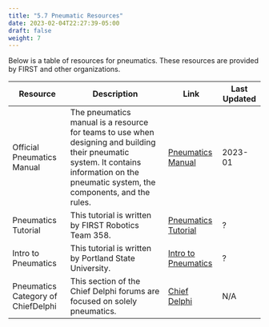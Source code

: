```yaml
---
title: "5.7 Pneumatic Resources"
date: 2023-02-04T22:27:39-05:00
draft: false
weight: 7
---
```


Below is a table of resources for pneumatics. These resources are provided by FIRST and other organizations.

| Resource | Description | Link | Last Updated |
| --- | --- | --- | --- |
| Official Pneumatics Manual | The pneumatics manual is a resource for teams to use when designing and building their pneumatic system. It contains information on the pneumatic system, the components, and the rules. | [Pneumatics Manual](https://www.firstinspires.org/sites/default/files/uploads/resource_library/frc/technical-resources/frc_pneumatics_manual.pdf) | 2023-01 |
| Pneumatics Tutorial | This tutorial is written by FIRST Robotics Team 358. | [Pneumatics Tutorial](http://team358.org/files/pneumatic/Pneumatics-StepByStep-roboRIO.pdf) | ? |
| Intro to Pneumatics | This tutorial is written by Portland State University. | [Intro to Pneumatics](https://stemrobotics.cs.pdx.edu/node/5210.html) | ? |
| Pneumatics Category of ChiefDelphi | This section of the Chief Delphi forums are focused on solely pneumatics. | [Chief Delphi](https://www.chiefdelphi.com/c/technical/pneumatics/33) | N/A |